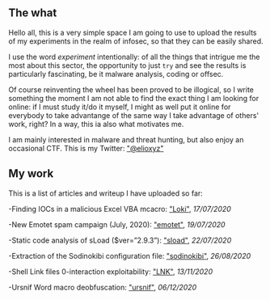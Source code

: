<br />

## The what

Hello all,
this is a very simple space I am going to use to upload the results of my experiments in the realm of infosec, so that they can be easily shared.

I use the word _experiment_ intentionally: of all the things that intrigue me the most about this sector, the opportunity to just `try` and see the results is particularly fascinating, be it malware analysis, coding or offsec.

Of course reinventing the wheel has been proved to be illogical, so I write something the moment I am not able to find the exact thing I am looking for online: if I must study it/do it myself, I might as well put it online for everybody to take advantange of the same way I take advantage of others' work, right? In a way, this ia also what motivates me.<br />

I am mainly interested in malware and threat hunting, but also enjoy an occasional CTF.
This is my Twitter: ["@elioxyz"](https://twitter.com/elioxyz)

## My work

This is a list of articles and writeup I have uploaded so far:

-Finding IOCs in a malicious Excel VBA mcacro: ["Loki"](https://splashdot.github.io/loki/), _17/07/2020_

-New Emotet spam campaign (July, 2020): ["emotet"](https://splashdot.github.io/emotet/), _19/07/2020_

-Static code analysis of sLoad ($ver=”2.9.3”): ["sload"](https://splashdot.github.io/sload/), _22/07/2020_

-Extraction of the Sodinokibi configuration file: ["sodinokibi"](https://splashdot.github.io/sodinokibi/), _26/08/2020_

-Shell Link files 0-interaction exploitability: ["LNK"](https://splashdot.github.io/LNK/), _13/11/2020_

-Ursnif Word macro deobfuscation: ["ursnif"](https://splashdot.github.io/ursnif/), _06/12/2020_

## 